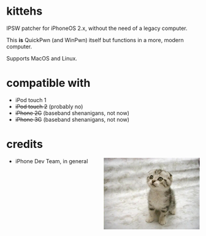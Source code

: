 # kittehs
IPSW patcher for iPhoneOS 2.x, without the need of a legacy computer.

This **is** QuickPwn (and WinPwn) itself but functions in a more, modern computer. 

Supports MacOS and Linux.

# compatible with
- iPod touch 1
- ~~iPod touch 2~~ (probably no)
- ~~iPhone 2G~~ (baseband shenanigans, not now)
- ~~iPhone 3G~~ (baseband shenanigans, not now)

# credits
<img src="kittehs.jpg" align="right" width="250px" title="i will kill you tonight. you can't do anything else.">

- iPhone Dev Team, in general
